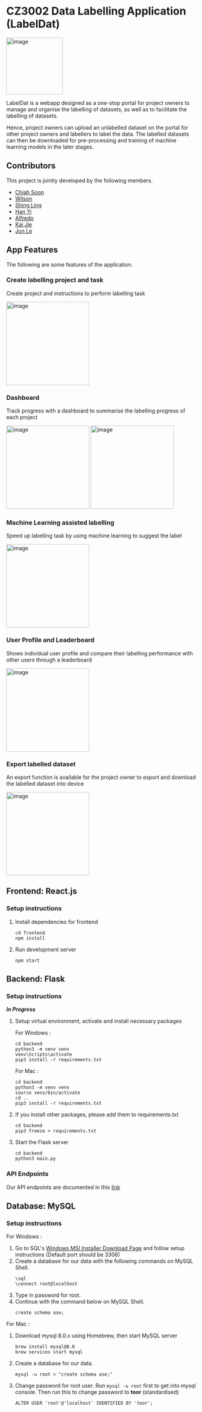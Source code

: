 # CZ3002 Data Labelling Application (LabelDat)
<img height="150" alt="image" src=https://user-images.githubusercontent.com/48685014/101879804-d6520a00-3bcc-11eb-8442-44efb28af5d2.png> 

LabelDat is a webapp designed as a one-stop portal for project owners to manage and organise the labelling of datasets, as well as to facilitate the labelling of datasets. 

Hence, project owners can upload an unlabelled dataset on the portal for other project owners and labellers to label the data. The labelled datasets can then be downloaded for pre-processing and training of machine learning models in the later stages.

## Contributors
This project is jointly developed by the following members.
* [Chiah Soon](https://github.com/chiahsoon)
* [Wilson](https://github.com/wilsonteng97)
* [Shing Ling](https://github.com/luhceeh)
* [Han Yi](https://github.com/HanYiChoong)
* [Alfredo](https://github.com/aryelciu001)
* [Kai Jie](https://github.com/Teo-KJ)
* [Jun Le](https://github.com/jlgoh)

## App Features
The following are some features of the application.

### Create labelling project and task
Create project and instructions to perform labelling task

<img height="220" alt="image" src=https://user-images.githubusercontent.com/48685014/101880134-609a6e00-3bcd-11eb-8d3d-f0682973aca5.png>

### Dashboard
Track progress with a dashboard to summarise the labelling progress of each project

<img height="220" alt="image" src=https://user-images.githubusercontent.com/48685014/101880412-d6063e80-3bcd-11eb-8cee-f6c20202e730.png> <img height="220" alt="image" src=https://user-images.githubusercontent.com/48685014/101881049-d5ba7300-3bce-11eb-9af0-5efcfd5cbcb5.png>

### Machine Learning assisted labelling
Speed up labelling task by using machine learning to suggest the label

<img height="220" alt="image" src=https://user-images.githubusercontent.com/48685014/101880573-1bc30700-3bce-11eb-864c-8d4cca17900f.png>

### User Profile and Leaderboard
Shows individual user profile and compare their labelling performance with other users through a leaderboard

<img height="220" alt="image" src=https://user-images.githubusercontent.com/48685014/101880773-6cd2fb00-3bce-11eb-8079-7759b6ea4ece.png>

### Export labelled dataset
An export function is available for the project owner to export and download the labelled dataset into device

<img height="220" alt="image" src=https://user-images.githubusercontent.com/48685014/101881158-f84c8c00-3bce-11eb-865f-aba4645a7f0a.png>

## Frontend: React.js

### Setup instructions

1. Install dependencies for frontend
   ```
   cd frontend
   npm install
   ```
2. Run development server
   ```
   npm start
   ```

## Backend: Flask

### Setup instructions

**_In Progress_**

1. Setup virtual environment, activate and install necessary packages

   For Windows :
    ```
    cd backend
    python3 -m venv venv
    venv\Scripts\activate
    pip3 install -r requirements.txt
    ```

   For Mac :
    ```
    cd backend
    python3 -m venv venv
    source venv/bin/activate
    cd ..
    pip3 install -r requirements.txt
    ```
2. If you install other packages, please add them to requirements.txt
    ```
    cd backend
    pip3 freeze > requirements.txt
    ```
3. Start the Flask server
    ```
    cd backend
    python3 main.py
    ```

### API Endpoints
Our API endpoints are documented in this [link](https://interstellar-meadow-685701.postman.co/workspace/CZ3002-ASE~e03348d4-5ed1-43e2-b02f-8dd183f1619c/collection/12435852-ce76e0df-1771-4134-9248-13a8a0903773?ctx=documentation)

## Database: MySQL

### Setup instructions
For Windows :
1. Go to SQL's [Windows MSI Installer Download Page](https://dev.mysql.com/downloads/installer/) and follow setup instructions (Default port should be 3306)
2. Create a database for our data with the following commands on MySQL Shell.
    ```
    \sql
    \connect root@localhost
    ```
3. Type in password for root.
4. Continue with the command below on MySQL Shell.
    ```
    create schema ase;
    ```

For Mac :
1. Download mysql 8.0.x using Homebrew, then start MySQL server
    ```
   brew install mysql@8.0
   brew services start mysql
   ```
2. Create a database for our data.
    ```
    mysql -u root < "create schema ase;"
    ```
3. Change password for root user. Run `mysql -u root` first to get into mysql console. Then run this to change password to **toor** (standardised)
   ```
   ALTER USER 'root'@'localhost' IDENTIFIED BY 'toor';
   ```
